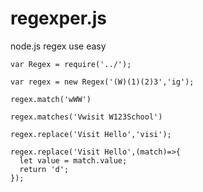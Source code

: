 # regexper.js

node.js regex use easy


```
var Regex = require('../');

var regex = new Regex('(W)(1)(2)3','ig');

regex.match('wWW')

regex.matches('Vwisit W123School')

regex.replace('Visit Hello','visi');

regex.replace('Visit Hello',(match)=>{
  let value = match.value;
  return 'd';
});
```
